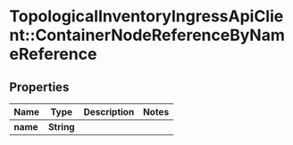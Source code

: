 # TopologicalInventoryIngressApiClient::ContainerNodeReferenceByNameReference

## Properties
Name | Type | Description | Notes
------------ | ------------- | ------------- | -------------
**name** | **String** |  | 


